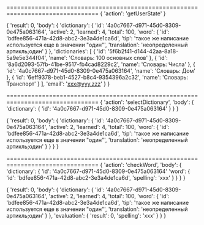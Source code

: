 ================================================================================
{
  'action': 'getUserState'
}

{
  'result': 0,
  'body': {
    'dictionary': {
      'id': '4a0c7667-d971-45d0-8309-0e475a063164',
      'active': 2,
      'learned': 4,
      'total': 100,
      'word': {
        'id': 'bdfee856-471a-42d8-abc2-3e3a4de1ca6d',
        'tip': 'такое же написание используется еще в значении "один"',
        'translation': 'неопределенный артикль;один'
      }
    },
    'dictionaries': [
      { 'id': '5f6b2f41-d144-42aa-8a18-5a9e5e344f04', 'name': 'Словарь: 100 основных слов' },
      { 'id': '8a6d2093-57fb-41be-9517-fb4cad8229c2', 'name': 'Словарь: Числа' },
      { 'id': '4a0c7667-d971-45d0-8309-0e475a063164', 'name': 'Словарь: Дом' },
      { 'id': '6eff9378-beb1-4527-b8c4-9354396a2c32', 'name': 'Словарь: Транспорт' }
    ],
    'email': 'xxx@yyy.zzz'
  }
}


================================================================================
{
  'action': 'selectDictionary',
  'body': {
    'dictionary': {
      'id': '4a0c7667-d971-45d0-8309-0e475a063164'
    }
  }
}

{
  'result': 0,
  'body': {
    'dictionary': {
      'id': '4a0c7667-d971-45d0-8309-0e475a063164',
      'active': 2,
      'learned': 4,
      'total': 100,
      'word': {
        'id': 'bdfee856-471a-42d8-abc2-3e3a4de1ca6d',
        'tip': 'такое же написание используется еще в значении "один"',
        'translation': 'неопределенный артикль;один'
      }
    }
  }
}


================================================================================
{
  'action': 'checkWord',
  'body': {
    'dictionary': {
      'id': '4a0c7667-d971-45d0-8309-0e475a063164'
      'word': {
        'id': 'bdfee856-471a-42d8-abc2-3e3a4de1ca6d',
        'spelling': 'xxx'
      }
    } 
  }
}

{
  'result': 0,
  'body': {
    'dictionary': {
      'id': '4a0c7667-d971-45d0-8309-0e475a063164',
      'active': 2,
      'learned': 4,
      'total': 100,
      'word': {
        'id': 'bdfee856-471a-42d8-abc2-3e3a4de1ca6d',
        'tip': 'такое же написание используется еще в значении "один"',
        'translation': 'неопределенный артикль;один'
      }
    },
    'evaluation': {
      'result': 0,
      'spelling': 'xxx'
    }
  }
}
